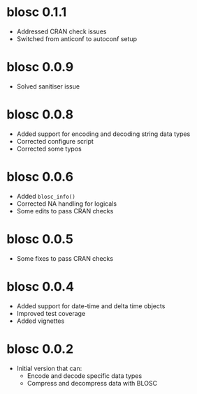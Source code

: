 # blosc 0.1.1

* Addressed CRAN check issues
* Switched from anticonf to autoconf setup

# blosc 0.0.9

* Solved sanitiser issue

# blosc 0.0.8

* Added support for encoding and decoding string
  data types
* Corrected configure script
* Corrected some typos

# blosc 0.0.6

* Added `blosc_info()`
* Corrected NA handling for logicals
* Some edits to pass CRAN checks

# blosc 0.0.5

* Some fixes to pass CRAN checks

# blosc 0.0.4

* Added support for date-time and delta time objects
* Improved test coverage
* Added vignettes

# blosc 0.0.2

* Initial version that can:
  * Encode and decode specific data types
  * Compress and decompress data with BLOSC
